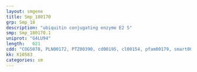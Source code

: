 ```yaml
---
layout: smgene
title: Smp_180170
grp: Smp_18
description: "ubiquitin conjugating enzyme E2 S"
smp: Smp_180170.1
uniprot: "G4LU94"
length:   621
cdd: "COG5078, PLN00172, PTZ00390, cd00195, cl00154, pfam00179, smart00212"
kk: K10583
categories: sm
---
```

